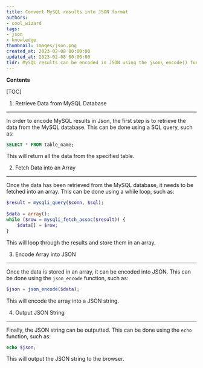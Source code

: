 ```yaml
---
title: Convert MySQL results into JSON format
authors:
- cool_wizard
tags:
- json
- knowledge
thumbnail: images/json.png
created_at: 2023-02-08 00:00:00
updated_at: 2023-02-08 00:00:00
tldr: MySQL results can be encoded in JSON using the json\_encode() function.
---
```


**Contents**

[TOC]

1. Retrieve Data from MySQL Database
-----------------------------------

In order to encode MySQL results in Json, the first step is to retrieve the data from the MySQL database. This can be done using a SQL query, such as:

```sql
SELECT * FROM table_name;
```

This will return all the data from the specified table. 

2. Fetch Data into an Array
---------------------------

Once the data has been retrieved from the MySQL database, it needs to be fetched into an array. This can be done using a while loop, such as:

```php
$result = mysqli_query($conn, $sql);
 
$data = array();
while ($row = mysqli_fetch_assoc($result)) {
    $data[] = $row;
}
```

This will loop through the results and store them in an array. 

3. Encode Array into JSON
-------------------------

Once the data is stored in an array, it can be encoded into JSON. This can be done using the `json_encode` function, such as:

```php
$json = json_encode($data);
```

This will encode the array into a JSON string. 

4. Output JSON String
---------------------

Finally, the JSON string can be outputted. This can be done using the `echo` function, such as:

```php
echo $json;
```

This will output the JSON string to the browser.
